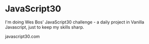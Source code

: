 # JavaScript30

I'm doing Wes Bos' JavaScript30 challenge - a daily project in Vanilla Javascript, just to keep my skills sharp.

javascript30.com
